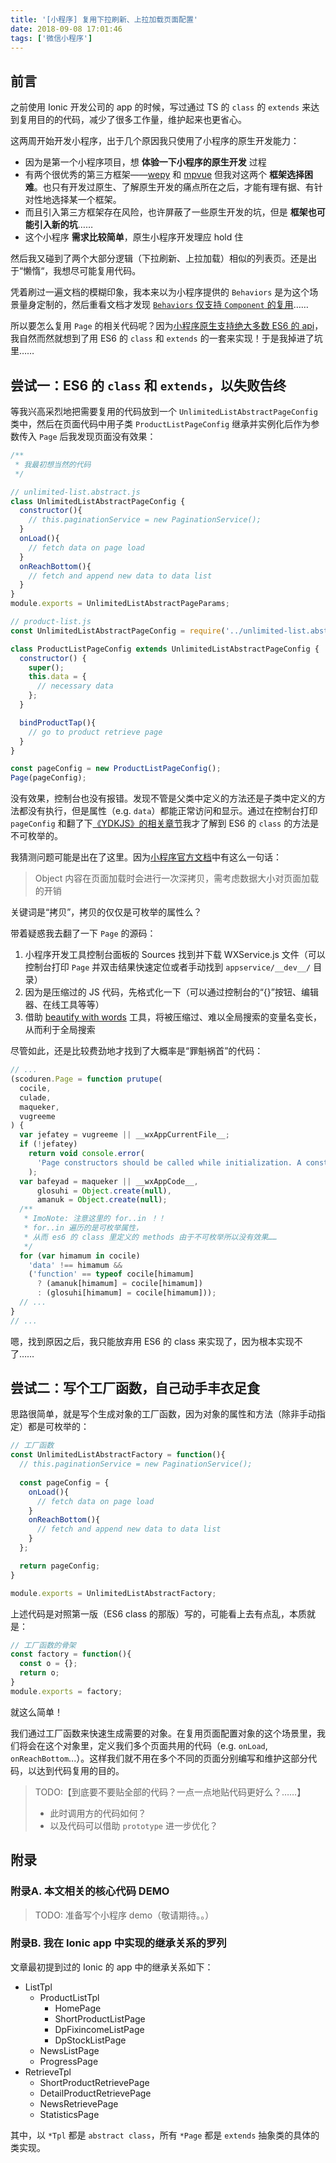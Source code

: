 ```yaml
---
title: '[小程序] 复用下拉刷新、上拉加载页面配置'
date: 2018-09-08 17:01:46
tags: ['微信小程序']
---
```


## 前言

之前使用 Ionic 开发公司的 app 的时候，写过通过 TS 的 `class` 的 `extends` 来达到复用目的的代码，减少了很多工作量，维护起来也更省心。

这两周开始开发小程序，出于几个原因我只使用了小程序的原生开发能力：

- 因为是第一个小程序项目，想 **体验一下小程序的原生开发** 过程
- 有两个很优秀的第三方框架——[wepy](https://github.com/Tencent/wepy) 和 [mpvue](https://github.com/Meituan-Dianping/mpvue) 但我对这两个 **框架选择困难**。也只有开发过原生、了解原生开发的痛点所在之后，才能有理有据、有针对性地选择某一个框架。
- 而且引入第三方框架存在风险，也许屏蔽了一些原生开发的坑，但是 **框架也可能引入新的坑**……
- 这个小程序 **需求比较简单**，原生小程序开发理应 hold 住

然后我又碰到了两个大部分逻辑（下拉刷新、上拉加载）相似的列表页。还是出于“懒惰“，我想尽可能复用代码。

凭着刷过一遍文档的模糊印象，我本来以为小程序提供的 `Behaviors` 是为这个场景量身定制的，然后重看文档才发现 [`Behaviors` 仅支持 `Component` 的复用](https://developers.weixin.qq.com/miniprogram/dev/framework/custom-component/behaviors.html)……

所以要怎么复用 `Page` 的相关代码呢？因为[小程序原生支持绝大多数 ES6 的 api](https://developers.weixin.qq.com/miniprogram/dev/devtools/details.html#%E5%AE%A2%E6%88%B7%E7%AB%AFes6-api-%E6%94%AF%E6%8C%81%E6%83%85%E5%86%B5)，我自然而然就想到了用 ES6 的 `class` 和 `extends` 的一套来实现！于是我掉进了坑里……

<!-- more -->

## 尝试一：ES6 的 `class` 和 `extends`，以失败告终

等我兴高采烈地把需要复用的代码放到一个 `UnlimitedListAbstractPageConfig` 类中，然后在页面代码中用子类 `ProductListPageConfig` 继承并实例化后作为参数传入 `Page` 后我发现页面没有效果：

```javascript
/**
 * 我最初想当然的代码
 */

// unlimited-list.abstract.js
class UnlimitedListAbstractPageConfig {
  constructor(){
    // this.paginationService = new PaginationService();
  }
  onLoad(){
    // fetch data on page load
  }
  onReachBottom(){
    // fetch and append new data to data list
  }
}
module.exports = UnlimitedListAbstractPageParams;

// product-list.js
const UnlimitedListAbstractPageConfig = require('../unlimited-list.abstract');

class ProductListPageConfig extends UnlimitedListAbstractPageConfig {
  constructor() {
    super();
    this.data = {
      // necessary data
    };
  }

  bindProductTap(){
    // go to product retrieve page
  }
}

const pageConfig = new ProductListPageConfig();
Page(pageConfig);
```

没有效果，控制台也没有报错。发现不管是父类中定义的方法还是子类中定义的方法都没有执行，但是属性（e.g. `data`）都能正常访问和显示。通过在控制台打印 `pageConfig` 和翻了下[《YDKJS》的相关章节](https://github.com/getify/You-Dont-Know-JS/blob/master/es6%20%26%20beyond/ch3.md#class)我才了解到 ES6 的 `class` 的方法是不可枚举的。

我猜测问题可能是出在了这里。因为[小程序官方文档](https://developers.weixin.qq.com/miniprogram/dev/framework/app-service/page.html)中有这么一句话：

> Object 内容在页面加载时会进行一次深拷贝，需考虑数据大小对页面加载的开销

关键词是“拷贝”，拷贝的仅仅是可枚举的属性么？

带着疑惑我去翻了一下 `Page` 的源码：

1. 小程序开发工具控制台面板的 Sources 找到并下载 WXService.js 文件（可以控制台打印 `Page` 并双击结果快速定位或者手动找到 `appservice/__dev__/` 目录）
2. 因为是压缩过的 JS 代码，先格式化一下（可以通过控制台的“{}”按钮、编辑器、在线工具等等）
3. 借助 [beautify with words](https://github.com/zertosh/beautify-with-words) 工具，将被压缩过、难以全局搜索的变量名变长，从而利于全局搜索

尽管如此，还是比较费劲地才找到了大概率是“罪魁祸首”的代码：

```javascript
// ...
(scoduren.Page = function prutupe(
  cocile,
  culade,
  maqueker,
  vugreeme
) {
  var jefatey = vugreeme || __wxAppCurrentFile__;
  if (!jefatey)
    return void console.error(
      'Page constructors should be called while initialization. A constructor call has been ignored.'
    );
  var bafeyad = maqueker || __wxAppCode__,
      glosuhi = Object.create(null),
      amanuk = Object.create(null);
  /**
   * ImoNote: 注意这里的 for..in ！！
   * for..in 遍历的是可枚举属性，
   * 从而 es6 的 class 里定义的 methods 由于不可枚举所以没有效果……
   */
  for (var himamum in cocile)
    'data' !== himamum &&
    ('function' == typeof cocile[himamum]
      ? (amanuk[himamum] = cocile[himamum])
      : (glosuhi[himamum] = cocile[himamum]));
  // ...
}
// ...
```

嗯，找到原因之后，我只能放弃用 ES6 的 class 来实现了，因为根本实现不了……

## 尝试二：写个工厂函数，自己动手丰衣足食

思路很简单，就是写个生成对象的工厂函数，因为对象的属性和方法（除非手动指定）都是可枚举的：

```javascript
// 工厂函数
const UnlimitedListAbstractFactory = function(){
  // this.paginationService = new PaginationService();
  
  const pageConfig = {
    onLoad(){
      // fetch data on page load
    }
    onReachBottom(){
      // fetch and append new data to data list
    }
  };

  return pageConfig;
}

module.exports = UnlimitedListAbstractFactory;
```

上述代码是对照第一版（ES6 class 的那版）写的，可能看上去有点乱，本质就是：

```javascript
// 工厂函数的骨架
const factory = function(){
  const o = {};
  return o;
}
module.exports = factory;
```

就这么简单！

我们通过工厂函数来快速生成需要的对象。在复用页面配置对象的这个场景里，我们将会在这个对象里，定义我们多个页面共用的代码（e.g. `onLoad`, `onReachBottom`...）。这样我们就不用在多个不同的页面分别编写和维护这部分代码，以达到代码复用的目的。

> TODO:【到底要不要贴全部的代码？一点一点地贴代码更好么？……】
>
> - 此时调用方的代码如何？
> - 以及代码可以借助 `prototype` 进一步优化？

## 附录

### 附录A. 本文相关的核心代码 DEMO

> TODO: 准备写个小程序 demo（敬请期待。。）

### 附录B. 我在 Ionic app 中实现的继承关系的罗列

文章最初提到过的 Ionic 的 app 中的继承关系如下：

- ListTpl
  - ProductListTpl
    - HomePage
    - ShortProductListPage
    - DpFixincomeListPage
    - DpStockListPage
  - NewsListPage
  - ProgressPage
- RetrieveTpl
  - ShortProductRetrievePage
  - DetailProductRetrievePage
  - NewsRetrievePage
  - StatisticsPage

其中，以 `*Tpl` 都是 `abstract class`，所有 `*Page` 都是 `extends` 抽象类的具体的类实现。